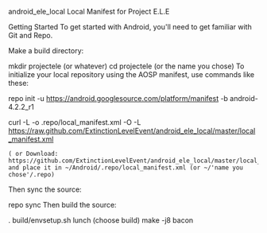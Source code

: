 android_ele_local
Local Manifest for Project E.L.E

Getting Started
To get started with Android, you'll need to get familiar with Git and Repo.

Make a build directory:

mkdir projectele (or whatever)
cd projectele (or the name  you chose)
To initialize your local repository using the AOSP manifest, use commands like these:

repo init -u https://android.googlesource.com/platform/manifest -b android-4.2.2_r1

curl -L -o .repo/local_manifest.xml -O -L https://raw.github.com/ExtinctionLevelEvent/android_ele_local/master/local_manifest.xml

    ( or Download: https://github.com/ExtinctionLevelEvent/android_ele_local/master/local_manifest.xml
    and place it in ~/Android/.repo/local_manifest.xml (or ~/'name you chose'/.repo)
Then sync the source:

repo sync
Then build the source:

. build/envsetup.sh
lunch
(choose build)
make -j8 bacon
